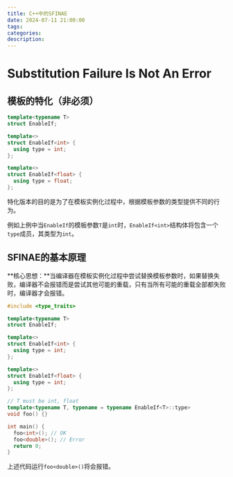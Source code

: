 ```yaml
---
title: C++中的SFINAE
date: 2024-07-11 21:00:00
tags:
categories:
description: 
---
```


# Substitution Failure Is Not An Error

## 模板的特化（非必须）
```cpp
template<typename T>
struct EnableIf;

template<>
struct EnableIf<int> {
  using type = int;
};

template<>
struct EnableIf<float> {
  using type = float;
};
```

特化版本的目的是为了在模板实例化过程中，根据模板参数的类型提供不同的行为。

例如上例中当`EnableIf`的模板参数`T`是`int`时，`EnableIf<int>`结构体将包含一个`type`成员，其类型为`int`。

## SFINAE的基本原理

**核心思想：**当编译器在模板实例化过程中尝试替换模板参数时，如果替换失败，编译器不会报错而是尝试其他可能的重载，只有当所有可能的重载全部都失败时，编译器才会报错。

```cpp
#include <type_traits>

template<typename T>
struct EnableIf;

template<>
struct EnableIf<int> {
  using type = int;
};

template<>
struct EnableIf<float> {
  using type = int;
};

// T must be int, float
template<typename T, typename = typename EnableIf<T>::type>
void foo() {}

int main() {
  foo<int>(); // OK
  foo<double>(); // Error
  return 0;
}
```

上述代码运行`foo<double>()`将会报错。